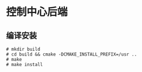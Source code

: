 # 控制中心后端

## 编译安装
```
# mkdir build
# cd build && cmake -DCMAKE_INSTALL_PREFIX=/usr ..
# make
# make install
```
